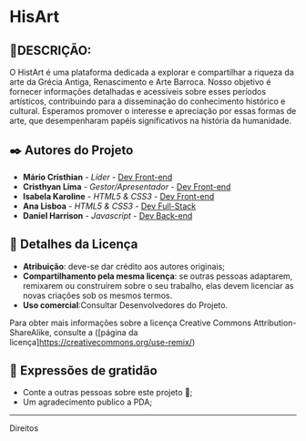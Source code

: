 # HisArt
## 📌DESCRIÇÃO:
O HistArt é uma plataforma dedicada a explorar e compartilhar a riqueza da arte da Grécia Antiga, Renascimento e Arte Barroca. Nosso objetivo é fornecer informações detalhadas e acessíveis sobre esses períodos artísticos, contribuindo para a disseminação do conhecimento histórico e cultural. Esperamos promover o interesse e apreciação por essas formas de arte, que desempenharam papéis significativos na história da humanidade.


## ✒️ Autores do Projeto
* **Mário Cristhian** - *Líder* - [Dev Front-end](https://github.com/linkParaPerfil)
* **Cristhyan Lima** - *Gestor/Apresentador* - [Dev Front-end](https://github.com/linkParaPerfil)
* **Isabela Karoline** - *HTML5 & CSS3* - [Dev Front-end](https://github.com/linkParaPerfil)
* **Ana Lisboa** - *HTML5 & CSS3* - [Dev Full-Stack](https://github.com/linkParaPerfil)
* **Daniel Harrison** - *Javascript* - [Dev Back-end](https://github.com/linkParaPerfil)



## 📄 Detalhes da Licença

- **Atribuição**: deve-se dar crédito aos autores originais;
- **Compartilhamento pela mesma licença**: se outras pessoas adaptarem, remixarem ou construírem sobre o seu trabalho, elas devem licenciar as novas criações sob os mesmos termos.
- **Uso comercial**:Consultar Desenvolvedores do Projeto.

Para obter mais informações sobre a licença Creative Commons Attribution-ShareAlike, consulte a ([página da licença]https://creativecommons.org/use-remix/)

## 🎁 Expressões de gratidão

* Conte a outras pessoas sobre este projeto 📢;
* Um agradecimento publico a PDA;
  


---
Direitos

